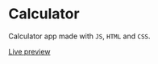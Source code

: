 # Calculator

Calculator app made with `JS`, `HTML` and `CSS`.

[Live preview](https://mykolassl.github.io/calculator)
